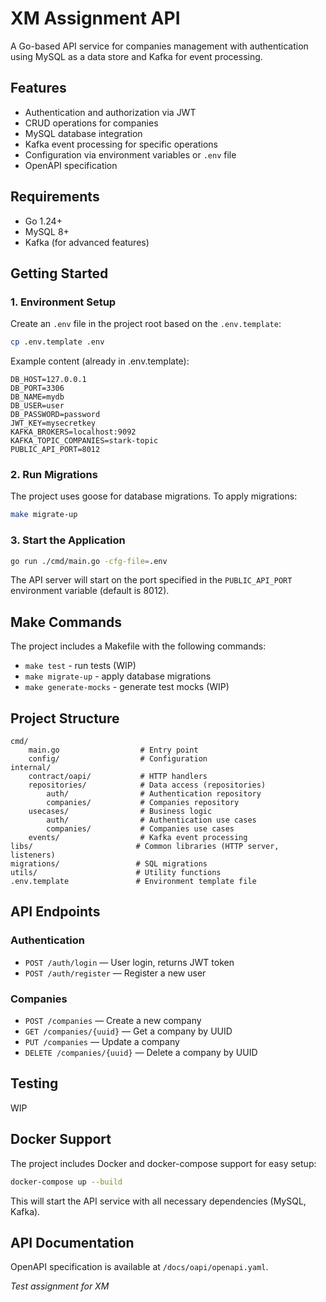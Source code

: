 # XM Assignment API

A Go-based API service for companies management with authentication using MySQL as a data store and Kafka for event processing.

## Features

- Authentication and authorization via JWT
- CRUD operations for companies
- MySQL database integration
- Kafka event processing for specific operations
- Configuration via environment variables or `.env` file
- OpenAPI specification

## Requirements

- Go 1.24+
- MySQL 8+
- Kafka (for advanced features)

## Getting Started

### 1. Environment Setup

Create an `.env` file in the project root based on the `.env.template`:

```sh
cp .env.template .env
```

Example content (already in .env.template):

```env
DB_HOST=127.0.0.1
DB_PORT=3306
DB_NAME=mydb
DB_USER=user
DB_PASSWORD=password
JWT_KEY=mysecretkey
KAFKA_BROKERS=localhost:9092
KAFKA_TOPIC_COMPANIES=stark-topic
PUBLIC_API_PORT=8012
```

### 2. Run Migrations

The project uses goose for database migrations. To apply migrations:

```sh
make migrate-up
```

### 3. Start the Application

```sh
go run ./cmd/main.go -cfg-file=.env
```

The API server will start on the port specified in the `PUBLIC_API_PORT` environment variable (default is 8012).

## Make Commands

The project includes a Makefile with the following commands:

- `make test` - run tests (WIP)
- `make migrate-up` - apply database migrations
- `make generate-mocks` - generate test mocks (WIP)

## Project Structure

```
cmd/
    main.go                  # Entry point
    config/                  # Configuration
internal/
    contract/oapi/           # HTTP handlers
    repositories/            # Data access (repositories)
        auth/                # Authentication repository
        companies/           # Companies repository
    usecases/                # Business logic
        auth/                # Authentication use cases
        companies/           # Companies use cases
    events/                  # Kafka event processing
libs/                       # Common libraries (HTTP server, listeners)
migrations/                 # SQL migrations
utils/                      # Utility functions
.env.template               # Environment template file
```

## API Endpoints

### Authentication

- `POST /auth/login` — User login, returns JWT token
- `POST /auth/register` — Register a new user

### Companies

- `POST /companies` — Create a new company
- `GET /companies/{uuid}` — Get a company by UUID
- `PUT /companies` — Update a company
- `DELETE /companies/{uuid}` — Delete a company by UUID

## Testing

WIP

## Docker Support

The project includes Docker and docker-compose support for easy setup:

```sh
docker-compose up --build
```

This will start the API service with all necessary dependencies (MySQL, Kafka).

## API Documentation

OpenAPI specification is available at `/docs/oapi/openapi.yaml`.

_Test assignment for XM_
